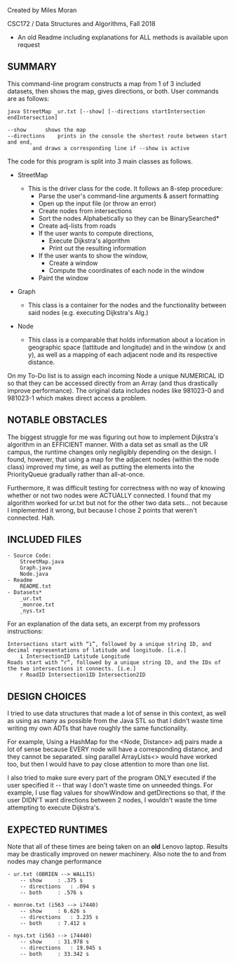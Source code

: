 
Created by Miles Moran

CSC172 / Data Structures and Algorithms, Fall 2018

* An old Readme including explanations for ALL methods is available upon request

## SUMMARY

This command-line program constructs a map from 1 of 3 included datasets, then shows the map, gives directions, or both. User commands are as follows:

```
java StreetMap _ur.txt [--show] [--directions startIntersection endIntersection]

--show		shows the map
--directions 	prints in the console the shortest route between start and end,
		and draws a corresponding line if --show is active
```

The code for this program is split into 3 main classes as follows.
* StreetMap 
	* This is the driver class for the code. It follows an 8-step procedure:
	   	* Parse the user's command-line arguments & assert formatting 
	   	* Open up the input file (or throw an error)
		* Create nodes from intersections
	   	* Sort the nodes Alphabetically so they can be BinarySearched*
	   	* Create adj-lists from roads
		* If the user wants to compute directions,
			- Execute Dijkstra's algorithm
			- Print out the resulting information
		* If the user wants to show the window, 
			- Create a window
			- Compute the coordinates of each node in the window
		* Paint the window

* Graph
	* This class is a container for the nodes and the functionality between said nodes (e.g. executing Dijkstra's Alg.)
	
* Node
	- This class is a comparable that holds information about a location in geographic space (lattitude and longitude) and in the window (x and y), as well as a mapping of each adjacent node and its respective distance.

On my To-Do list is to assign each incoming Node a unique NUMERICAL ID so that they can be accessed directly from an Array (and thus drastically improve performance). The original data includes nodes like 981023-0 and 981023-1 which makes direct access a problem.

## NOTABLE OBSTACLES

The biggest struggle for me was figuring out how to implement Dijkstra's algorithm in an EFFICIENT manner. With a data set as small as the UR campus, the runtime changes only negligibly depending on the design. I found, however, that using a map for the adjacent nodes (within the node class) improved my time, as well as putting the elements into the PriorityQueue gradually rather than all-at-once.

Furthermore, it was difficult testing for correctness with no way of knowing whether or not two nodes were ACTUALLY connected. I found that my algorithm worked for ur.txt but not for the other two data sets... not because I implemented it wrong, but because I chose 2 points that weren't connected. Hah. 


## INCLUDED FILES

```
- Source Code: 
	StreetMap.java
	Graph.java
	Node.java
- Readme
	README.txt
- Datasets*
	_ur.txt
	_monroe.txt
	_nys.txt 
```
For an explanation of the data sets, an excerpt from my professors instructions:
```
Intersections start with “i”, followed by a unique string ID, and decimal representations of latitude and longitude. [i.e.]
	i IntersectionID Latitude Longitude
Roads start with “r”, followed by a unique string ID, and the IDs of the two intersections it connects. [i.e.]
	r RoadID Intersection1ID Intersection2ID
```

## DESIGN CHOICES

I tried to use data structures that made a lot of sense in this context, as well as using as many as possible from the Java STL so that I didn't waste time writing my own ADTs that have roughly the same functionality.

For example, Using a HashMap for the <Node, Distance> adj pairs made a lot of sense because EVERY node will have a corresponding distance, and they cannot be separated. sing parallel ArrayLists<> would have worked too, but then I would have to pay close attention to more than one list.

I also tried to make sure every part of the program ONLY executed if the user specified it -- that way I don't waste time on unneeded things. For example, I use flag values for showWindow and getDirections so that, if the user DIDN'T want directions between 2 nodes, I wouldn't waste the time attempting to execute Dijkstra's. 

## EXPECTED RUNTIMES

Note that all of these times are being taken on an **old** Lenovo laptop. Results may be drastically improved on newer machinery. Also note the to and from nodes may change performance

```
- ur.txt (OBRIEN --> WALLIS)
	-- show		: .375 s
	-- directions	: .094 s
	-- both		: .576 s

- monroe.txt (i563 --> i7440)
	-- show		: 6.626 s
	-- directions	: 3.235 s
	-- both		: 7.412 s

- nys.txt (i563 --> i74440)
	-- show		: 31.978 s
	-- directions	: 19.945 s
	-- both		: 33.342 s
```
